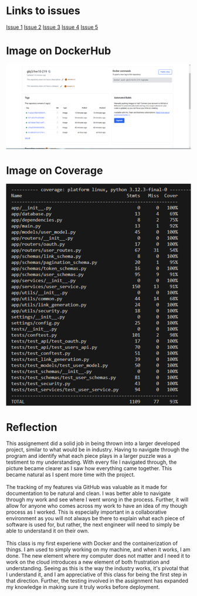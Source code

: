 <h1>Links to issues</h1>
<a href="https://github.com/gbj3/hw10-219/issues/6">Issue 1</a>
<a href="https://github.com/gbj3/hw10-219/issues/7">Issue 2</a>
<a href="https://github.com/gbj3/hw10-219/issues/8">Issue 3</a>
<a href="https://github.com/gbj3/hw10-219/issues/9">Issue 4</a>
<a href="https://github.com/gbj3/hw10-219/issues/10">Issue 5</a>

<h1>Image on DockerHub</h1>
<img src="./dockerhub-img.PNG" alt="dockerhub img" />

<h1>Image on Coverage</h1>
<img src='./coverage-img.PNG' alt="coverage img" />

<h1>Reflection</h1>
<p>This assignement did a solid job in being thrown into a larger developed project, similar to what would be in industry. Having 
to navigate through the program and identify what each piece plays in a larger puzzle was a testiment to my understanding. With every file 
I navigated through, the picture became clearer as I saw how everything came together. This became natural as I spent more time with the project.
<br><br>
The tracking of my features via GitHub was valuable as it made for documentation to be natural and clean. I was better able to navigate through 
my work and see where I went wrong in the process. Further, it will allow for anyone who comes across my work to have an idea of my though process 
as I worked. This is especially important in a collaborative environment as you will not always be there to explain what each piece of software is 
used for, but rather, the next engineer will need to simply be able to understand it on their own.
<br><br>
This class is my first experiene with Docker and the containerization of things. I am used to simply working on my machine, and when it works, 
I am done. The new element where my computer does not matter and I need it to work on the cloud introduces a new element of both frustration and 
understanding. Seeing as this is the way the industry works, it's pivotal that I understand it, and I am appreciative of this class for being the 
first step in that direction. Further, the testing involved in the assignment has expanded my knowledge in making sure it truly works before deployment.</p>

